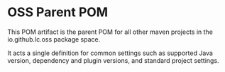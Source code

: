 OSS Parent POM
==
This POM artifact is the parent POM for all other maven projects in the io.github.lc.oss package space.

It acts a single definition for common settings such as supported Java version, dependency and plugin versions, and standard project settings.
